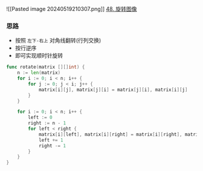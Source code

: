 ![[Pasted image 20240519210307.png]]
[48. 旋转图像](https://leetcode.cn/problems/rotate-image/)

### 思路
- 按照 `左下-右上` 对角线翻转(行列交换)
- 按行逆序
- 即可实现顺时针旋转


```go
func rotate(matrix [][]int) {
	n := len(matrix)
	for i := 0; i < n; i++ {
		for j := 0; j < i; j++ {
			matrix[i][j], matrix[j][i] = matrix[j][i], matrix[i][j]
		}
	}

	for i := 0; i < n; i++ {
		left := 0
		right := n - 1
		for left < right {
			matrix[i][left], matrix[i][right] = matrix[i][right], matrix[i][left]
			left += 1
			right -= 1
		}
	}
}
```